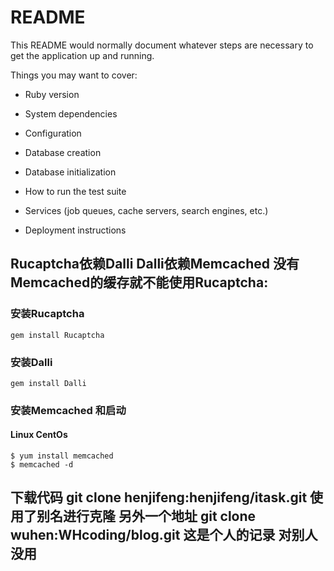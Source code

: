 # README

This README would normally document whatever steps are necessary to get the
application up and running.

Things you may want to cover:

* Ruby version

* System dependencies

* Configuration

* Database creation

* Database initialization

* How to run the test suite

* Services (job queues, cache servers, search engines, etc.)

* Deployment instructions

## Rucaptcha依赖Dalli  Dalli依赖Memcached   没有Memcached的缓存就不能使用Rucaptcha:
### 安装Rucaptcha
```
gem install Rucaptcha
```
### 安装Dalli
```
gem install Dalli
```
### 安装Memcached 和启动
#### Linux CentOs
```
$ yum install memcached
$ memcached -d
```

## 下载代码 git clone  henjifeng:henjifeng/itask.git  使用了别名进行克隆 另外一个地址  git clone  wuhen:WHcoding/blog.git  这是个人的记录 对别人没用

